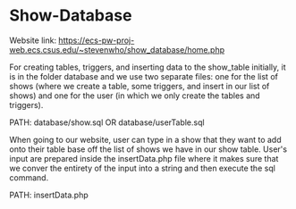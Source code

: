 # Show-Database

Website link: https://ecs-pw-proj-web.ecs.csus.edu/~stevenwho/show_database/home.php


For creating tables, triggers, and inserting data to the show_table initially, it is in the folder database and we use two separate files: one for the list of shows (where we create a table, some triggers, and insert in our list of shows) and one for the user (in which we only create the tables and triggers).

PATH: database/show.sql   OR    database/userTable.sql


When going to our website, user can type in a show that they want to add onto their table base off the list of shows we have in our show table. User's input are prepared inside the insertData.php file where it makes sure that we conver the entirety of the input into a string and then execute the sql command.

PATH: insertData.php
